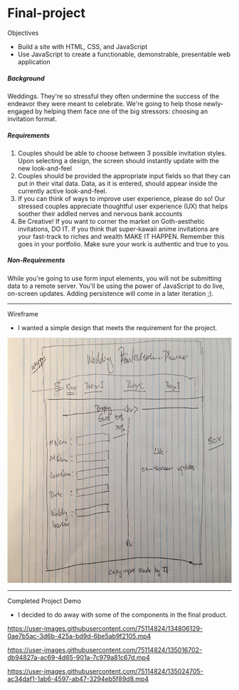 # Final-project

Objectives
- Build a site with HTML, CSS, and JavaScript
- Use JavaScript to create a functionable, demonstrable, presentable web application

##### Background<br>
Weddings. They're so stressful they often undermine the success of the endeavor they were meant to celebrate. We're going to help those newly-engaged by helping them face one of the big stressors: choosing an invitation format.

##### Requirements

1. Couples should be able to choose between 3 possible invitation styles. Upon selecting a design, the screen should instantly update with the new look-and-feel
2. Couples should be provided the appropriate input fields so that they can put in their vital data. Data, as it is entered, should appear inside the currently active look-and-feel.
3. If you can think of ways to improve user experience, please do so! Our stressed couples appreciate thoughtful user experience (UX) that helps soother their addled nerves and nervous bank accounts
4. Be Creative! If you want to corner the market on Goth-aesthetic invitations, DO IT. If you think that super-kawaii anime invitations are your fast-track to riches and wealth MAKE IT HAPPEN. Remember this goes in your portfolio. Make sure your work is authentic and true to you.

##### Non-Requirements

While you're going to use form input elements, you will not be submitting data to a remote server. You'll be using the power of JavaScript to do live, on-screen updates. Adding persistence will come in a later iteration ;).

--------------------------------------------------------------------------------------------------------------------------------------------------------------------------------
Wireframe
- I wanted a simple design that meets the requirement for the project.


<img src="image/final.jpg" height="550">

--------------------------------------------------------------------------------------------------------------------------------------------------------------------------------

Completed Project Demo<br>
- I decided to do away with some of the components in the final product.


https://user-images.githubusercontent.com/75114824/134806129-0ae7b5ac-3d6b-425a-bd9d-6be5ab9f2105.mp4

https://user-images.githubusercontent.com/75114824/135016702-db94827a-ac69-4d65-901a-7c979a81c67d.mp4

https://user-images.githubusercontent.com/75114824/135024705-ac34daf1-1ab6-4597-ab47-3294eb5f89d8.mp4
